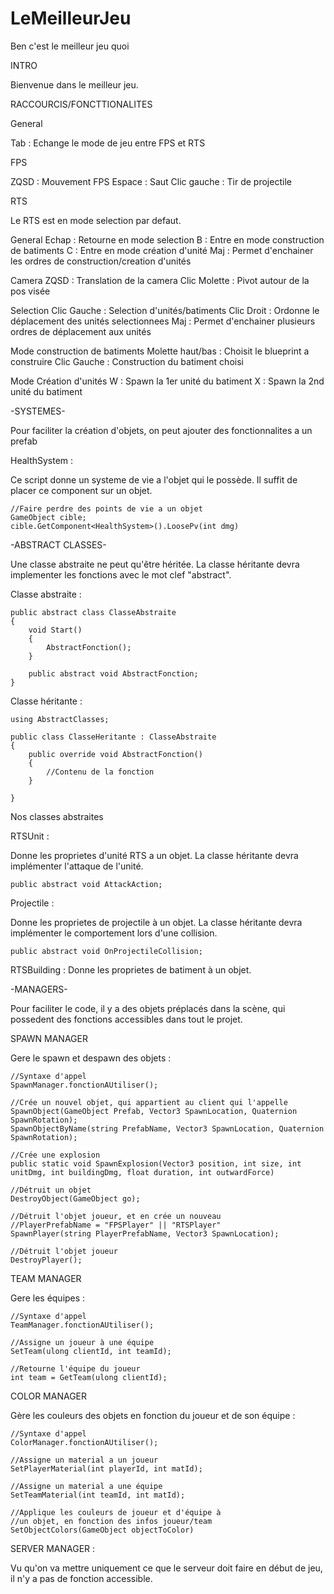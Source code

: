 ﻿# LeMeilleurJeu
Ben c'est le meilleur jeu quoi


INTRO

Bienvenue dans le meilleur jeu.

RACCOURCIS/FONCTTIONALITES

General

Tab : Echange le mode de jeu entre FPS et RTS

FPS

ZQSD : Mouvement FPS
Espace : Saut
Clic gauche : Tir de projectile


RTS

Le RTS est en mode selection par defaut.

General
Echap : Retourne en mode selection
B : Entre en mode construction de batiments
C : Entre en mode création d'unité
Maj : Permet d'enchainer les ordres de construction/creation d'unités

Camera
ZQSD : Translation de la camera
Clic Molette : Pivot autour de la pos visée

Selection
Clic Gauche : Selection d'unités/batiments
Clic Droit : Ordonne le déplacement des unités selectionnees
Maj : Permet d'enchainer plusieurs ordres de déplacement aux unités

Mode construction de batiments
Molette haut/bas : Choisit le blueprint a construire
Clic Gauche : Construction du batiment choisi

Mode Création d'unités
W : Spawn la 1er unité du batiment
X : Spawn la 2nd unité du batiment






-SYSTEMES-

Pour faciliter la création d'objets, on peut ajouter des fonctionnalites a un prefab

HealthSystem :

Ce script donne un systeme de vie a l'objet qui le possède. 
Il suffit de placer ce component sur un objet.

    //Faire perdre des points de vie a un objet
    GameObject cible;
    cible.GetComponent<HealthSystem>().LoosePv(int dmg)


-ABSTRACT CLASSES-

Une classe abstraite ne peut qu'être héritée.
La classe héritante devra implementer les fonctions avec le mot clef "abstract".

Classe abstraite :

    public abstract class ClasseAbstraite
    {
        void Start()
        {
            AbstractFonction();
        }

        public abstract void AbstractFonction;
    }

Classe héritante :

    using AbstractClasses;

    public class ClasseHeritante : ClasseAbstraite
    {
        public override void AbstractFonction()
        {
            //Contenu de la fonction
        }

    }


Nos classes abstraites 

RTSUnit :

Donne les proprietes d'unité RTS a un objet.
La classe héritante devra implémenter l'attaque de l'unité.

    public abstract void AttackAction; 


Projectile :

Donne les proprietes de projectile à un objet.
La classe héritante devra implémenter le comportement lors d'une collision.

    public abstract void OnProjectileCollision;


RTSBuilding :
Donne les proprietes de batiment à un objet.


-MANAGERS-

Pour faciliter le code, il y a des objets préplacés dans la scène, qui possedent des fonctions accessibles dans tout le projet.


SPAWN MANAGER

Gere le spawn et despawn des objets :

    //Syntaxe d'appel
    SpawnManager.fonctionAUtiliser();

    //Crée un nouvel objet, qui appartient au client qui l'appelle
    SpawnObject(GameObject Prefab, Vector3 SpawnLocation, Quaternion SpawnRotation);
    SpawnObjectByName(string PrefabName, Vector3 SpawnLocation, Quaternion SpawnRotation);
    
    //Crée une explosion
    public static void SpawnExplosion(Vector3 position, int size, int unitDmg, int buildingDmg, float duration, int outwardForce)

    //Détruit un objet
    DestroyObject(GameObject go);

    //Détruit l'objet joueur, et en crée un nouveau
    //PlayerPrefabName = "FPSPlayer" || "RTSPlayer"
    SpawnPlayer(string PlayerPrefabName, Vector3 SpawnLocation);

    //Détruit l'objet joueur
    DestroyPlayer();


TEAM MANAGER

Gere les équipes :

    //Syntaxe d'appel
    TeamManager.fonctionAUtiliser();

    //Assigne un joueur à une équipe
    SetTeam(ulong clientId, int teamId);

    //Retourne l'équipe du joueur
    int team = GetTeam(ulong clientId);


COLOR MANAGER

Gère les couleurs des objets en fonction du joueur et de son équipe :

    //Syntaxe d'appel
    ColorManager.fonctionAUtiliser();

    //Assigne un material a un joueur
    SetPlayerMaterial(int playerId, int matId);

    //Assigne un material a une équipe
    SetTeamMaterial(int teamId, int matId);

    //Applique les couleurs de joueur et d'équipe à
    //un objet, en fonction des infos joueur/team
    SetObjectColors(GameObject objectToColor)


SERVER MANAGER :

Vu qu'on va mettre uniquement ce que le serveur doit faire en début de jeu, il n'y a pas de fonction accessible.

